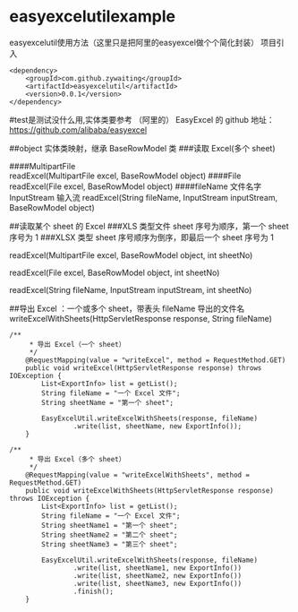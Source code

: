 # easyexcelutilexample
easyexcelutil使用方法（这里只是把阿里的easyexcel做个个简化封装）
项目引入
````
<dependency>
    <groupId>com.github.zywaiting</groupId>
    <artifactId>easyexcelutil</artifactId>
    <version>0.0.1</version>
</dependency>
````
#test是测试没什么用,实体类要参考
（阿里的）
EasyExcel 的 github 地址： 
https://github.com/alibaba/easyexcel


##object 实体类映射，继承 BaseRowModel 类
###读取 Excel(多个 sheet)

####MultipartFile  
readExcel(MultipartFile excel, BaseRowModel object)
####File
readExcel(File excel, BaseRowModel object)
####fileName 文件名字 InputStream 输入流
readExcel(String fileName, InputStream inputStream, BaseRowModel object)

##读取某个 sheet 的 Excel
###XLS 类型文件 sheet 序号为顺序，第一个 sheet 序号为 1
###XLSX 类型 sheet 序号顺序为倒序，即最后一个 sheet 序号为 1

readExcel(MultipartFile excel, BaseRowModel object, int sheetNo)

readExcel(File excel, BaseRowModel object, int sheetNo)

readExcel(String fileName, InputStream inputStream, int sheetNo)


##导出 Excel ：一个或多个 sheet，带表头
fileName  导出的文件名
writeExcelWithSheets(HttpServletResponse response, String fileName)

````
/**
     * 导出 Excel（一个 sheet）
     */
    @RequestMapping(value = "writeExcel", method = RequestMethod.GET)
    public void writeExcel(HttpServletResponse response) throws IOException {
        List<ExportInfo> list = getList();
        String fileName = "一个 Excel 文件";
        String sheetName = "第一个 sheet";

        EasyExcelUtil.writeExcelWithSheets(response, fileName)
                .write(list, sheetName, new ExportInfo());
    }

````

````
/**
     * 导出 Excel（多个 sheet）
     */
    @RequestMapping(value = "writeExcelWithSheets", method = RequestMethod.GET)
    public void writeExcelWithSheets(HttpServletResponse response) throws IOException {
        List<ExportInfo> list = getList();
        String fileName = "一个 Excel 文件";
        String sheetName1 = "第一个 sheet";
        String sheetName2 = "第二个 sheet";
        String sheetName3 = "第三个 sheet";

        EasyExcelUtil.writeExcelWithSheets(response, fileName)
                .write(list, sheetName1, new ExportInfo())
                .write(list, sheetName2, new ExportInfo())
                .write(list, sheetName3, new ExportInfo())
                .finish();
    }
````



